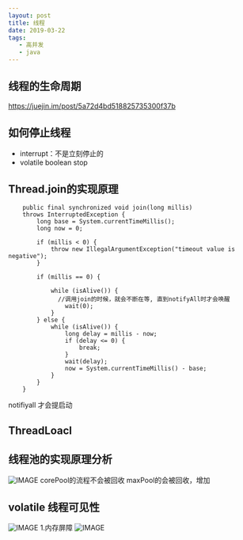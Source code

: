 ```yaml
---
layout: post
title: 线程
date: 2019-03-22
tags:
   - 高并发
   - java
---
```

## 线程的生命周期
https://juejin.im/post/5a72d4bd518825735300f37b
## 如何停止线程
- interrupt：不是立刻停止的
- volatile boolean stop
 
## Thread.join的实现原理
```
    public final synchronized void join(long millis)
    throws InterruptedException {
        long base = System.currentTimeMillis();
        long now = 0;

        if (millis < 0) {
            throw new IllegalArgumentException("timeout value is negative");
        }

        if (millis == 0) {
            
            while (isAlive()) {
              //调用join的时候，就会不断在等, 直到notifyAll时才会唤醒
                wait(0);
            }
        } else {
            while (isAlive()) {
                long delay = millis - now;
                if (delay <= 0) {
                    break;
                }
                wait(delay);
                now = System.currentTimeMillis() - base;
            }
        }
    }

```
notifiyall 才会提启动

## ThreadLoacl


## 线程池的实现原理分析
![IMAGE](http://cn-isoda-oss.yy.com/admin/video/B390F00BA6CC32B9E1328B43583144CE.jpg)
corePool的流程不会被回收
maxPool的会被回收，增加


## volatile 线程可见性
![IMAGE](http://cn-isoda-oss.yy.com/admin/video/AD6DE340BEA7C539E05712CFD764F950.jpg)
1.内存屏障
![IMAGE](http://cn-isoda-oss.yy.com/admin/video/10E47985ABC339D0F62B2BF58B50C793.jpg)

